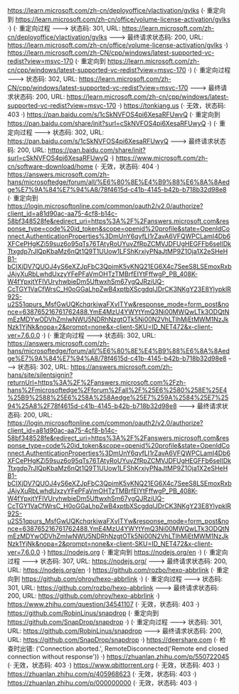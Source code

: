 https://learn.microsoft.com/zh-cn/deployoffice/vlactivation/gvlks (· 重定向到 https://learn.microsoft.com/zh-cn/office/volume-license-activation/gvlks ·)
(· 重定向过程 ---> 状态码: 301, URL: https://learn.microsoft.com/zh-cn/deployoffice/vlactivation/gvlks ---> 最终请求状态码: 200, URL: https://learn.microsoft.com/zh-cn/office/volume-license-activation/gvlks ·)
https://learn.microsoft.com/zh-CN/cpp/windows/latest-supported-vc-redist?view=msvc-170 (· 重定向到 https://learn.microsoft.com/zh-cn/cpp/windows/latest-supported-vc-redist?view=msvc-170 ·)
(· 重定向过程 ---> 状态码: 302, URL: https://learn.microsoft.com/zh-CN/cpp/windows/latest-supported-vc-redist?view=msvc-170 ---> 最终请求状态码: 200, URL: https://learn.microsoft.com/zh-cn/cpp/windows/latest-supported-vc-redist?view=msvc-170 ·)
https://tonkiang.us (· 无效，状态码: 403 ·)
https://pan.baidu.com/s/1cSkNVFOS4pi6XesaRFUwyQ (· 重定向到 https://pan.baidu.com/share/init?surl=cSkNVFOS4pi6XesaRFUwyQ ·)
(· 重定向过程 ---> 状态码: 302, URL: https://pan.baidu.com/s/1cSkNVFOS4pi6XesaRFUwyQ ---> 最终请求状态码: 200, URL: https://pan.baidu.com/share/init?surl=cSkNVFOS4pi6XesaRFUwyQ ·)
https://www.microsoft.com/zh-cn/software-download/home (· 无效，状态码: 404 ·)
https://answers.microsoft.com/zh-hans/microsoftedge/forum/all/%E6%80%8E%E4%B9%88%E6%8A%8Aedge%E7%9A%84%E7%94%A8/78f4615d-c41b-4145-b42b-b718b32d98e8 (· 重定向到 https://login.microsoftonline.com/common/oauth2/v2.0/authorize?client_id=a81d90ac-aa75-4cf8-b14c-58bf348528fe&redirect_uri=https%3A%2F%2Fanswers.microsoft.com&response_type=code%20id_token&scope=openid%20profile&state=OpenIdConnect.AuthenticationProperties%3DmUnY6qyfLI1rZavA6VFQWPCLamI4Db6XFCePHgKZi59suz6o95qTs76TAtyRoUYuvZfRpZCMVJDFUgHEGFFb6seIIDkTtxgdp7rJlQpKbaMz6nQt1Q9T1UUow1LFShKrxiyPNaJtMP9Z1Oja1X2eSHeHB1-bCIXjDV7QUOJ4yS6eXZJpFbC3QpimK5vKNQ21EG6X4c7SeeS8LSEmoxRxbJAjyXuRbLwhdUxzyYFePFaVmOHTzTMBrfEIYtFffwgP_PB_408K-W4fYpxjtYFlVUryhwbieDm5UftwxhSm67ygQJRziUQ-CcTGY1VaCfWrsC_H0oGGaLhpZwB4xptbXScgdqlJDrCK3NKgY23E8YlypklR92S-u2S51qpurs_MsfGwUQKchqrkiwaFXvITYw&response_mode=form_post&nonce=638765216761762488.YmE4MzU4YWYtYmQ3Ni00MWQwLTk3ODQtNmEzMDYwODVhZmIwNWU5NDRhNzgtOTk5Ni00N2VhLTlhMjEtMWM1NzJkNzk1YjNk&nopa=2&prompt=none&x-client-SKU=ID_NET472&x-client-ver=7.6.0.0 ·)
(· 重定向过程 ---> 状态码: 302, URL: https://answers.microsoft.com/zh-hans/microsoftedge/forum/all/%E6%80%8E%E4%B9%88%E6%8A%8Aedge%E7%9A%84%E7%94%A8/78f4615d-c41b-4145-b42b-b718b32d98e8 ---> 状态码: 302, URL: https://answers.microsoft.com/zh-hans/site/silentsignin?returnUrl=https%3A%2F%2Fanswers.microsoft.com%2Fzh-hans%2Fmicrosoftedge%2Fforum%2Fall%2F%25E6%2580%258E%25E4%25B9%2588%25E6%258A%258Aedge%25E7%259A%2584%25E7%2594%25A8%2F78f4615d-c41b-4145-b42b-b718b32d98e8 ---> 最终请求状态码: 200, URL: https://login.microsoftonline.com/common/oauth2/v2.0/authorize?client_id=a81d90ac-aa75-4cf8-b14c-58bf348528fe&redirect_uri=https%3A%2F%2Fanswers.microsoft.com&response_type=code%20id_token&scope=openid%20profile&state=OpenIdConnect.AuthenticationProperties%3DmUnY6qyfLI1rZavA6VFQWPCLamI4Db6XFCePHgKZi59suz6o95qTs76TAtyRoUYuvZfRpZCMVJDFUgHEGFFb6seIIDkTtxgdp7rJlQpKbaMz6nQt1Q9T1UUow1LFShKrxiyPNaJtMP9Z1Oja1X2eSHeHB1-bCIXjDV7QUOJ4yS6eXZJpFbC3QpimK5vKNQ21EG6X4c7SeeS8LSEmoxRxbJAjyXuRbLwhdUxzyYFePFaVmOHTzTMBrfEIYtFffwgP_PB_408K-W4fYpxjtYFlVUryhwbieDm5UftwxhSm67ygQJRziUQ-CcTGY1VaCfWrsC_H0oGGaLhpZwB4xptbXScgdqlJDrCK3NKgY23E8YlypklR92S-u2S51qpurs_MsfGwUQKchqrkiwaFXvITYw&response_mode=form_post&nonce=638765216761762488.YmE4MzU4YWYtYmQ3Ni00MWQwLTk3ODQtNmEzMDYwODVhZmIwNWU5NDRhNzgtOTk5Ni00N2VhLTlhMjEtMWM1NzJkNzk1YjNk&nopa=2&prompt=none&x-client-SKU=ID_NET472&x-client-ver=7.6.0.0 ·)
https://nodejs.org (· 重定向到 https://nodejs.org/en ·)
(· 重定向过程 ---> 状态码: 307, URL: https://nodejs.org/ ---> 最终请求状态码: 200, URL: https://nodejs.org/en ·)
https://github.com/rozbo/hexo-abbrlink (· 重定向到 https://github.com/ohroy/hexo-abbrlink ·)
(· 重定向过程 ---> 状态码: 301, URL: https://github.com/rozbo/hexo-abbrlink ---> 最终请求状态码: 200, URL: https://github.com/ohroy/hexo-abbrlink ·)
https://www.zhihu.com/question/34541107 (· 无效，状态码: 403 ·)
https://github.com/RobinLinus/snapdrop (· 重定向到 https://github.com/SnapDrop/snapdrop ·)
(· 重定向过程 ---> 状态码: 301, URL: https://github.com/RobinLinus/snapdrop ---> 最终请求状态码: 200, URL: https://github.com/SnapDrop/snapdrop ·)
https://deershare.com (· 检查时出错: ('Connection aborted.', RemoteDisconnected('Remote end closed connection without response')) ·)
https://zhuanlan.zhihu.com/p/550722045 (· 无效，状态码: 403 ·)
https://www.qbittorrent.org (· 无效，状态码: 403 ·)
https://zhuanlan.zhihu.com/p/405968623 (· 无效，状态码: 403 ·)
https://zhuanlan.zhihu.com/p/000000000 (· 无效，状态码: 403 ·)
